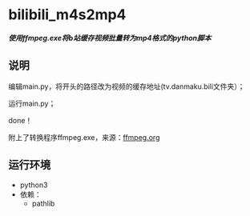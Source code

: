 # bilibili_m4s2mp4
***使用ffmpeg.exe将b站缓存视频批量转为mp4格式的python脚本***

## 说明

编辑main.py，将开头的路径改为视频的缓存地址(tv.danmaku.bili文件夹）；

运行main.py；

done！

附上了转换程序ffmpeg.exe，来源：[ffmpeg.org](https://ffmpeg.org/download.html)

## 运行环境

- python3
- 依赖：
  - pathlib
